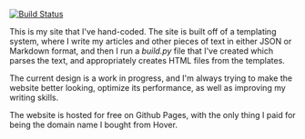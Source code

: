 [![Build Status](https://travis-ci.com/ethanzh/ethanzh.github.io.svg?branch=master)](https://travis-ci.com/ethanzh/ethanzh.github.io)

This is my site that I've hand-coded. The site is built off of a templating
system, where I write my articles and other pieces of text in either JSON or Markdown format,
and then I run a *build.py* file that I've created which parses the text, and appropriately
creates HTML files from the templates.

The current design is a work in progress, and I'm always trying to make the website 
better looking, optimize its performance, as well as improving my writing skills.

The website is hosted for free on Github Pages, with the only thing I paid for
being the domain name I bought from Hover.
